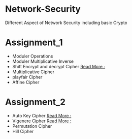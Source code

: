 # Network-Security
Different Aspect of Network Security including basic  Crypto 

# Assignment_1 
* Moduler Operations
* Moduler Multiplicative Inverse
* Shift Encrypt and decrypt Cipher [Read More :](http://www.codecops.in/2015/07/caesar-cipher.html)
* Multiplicative Cipher
* playfair Cipher
* Affine Cipher

# Assignment_2
* Auto Key Cipher [Read More :](http://www.codecops.in/2015/08/auto-key-cipher.html)
* Vigenere Cipher [Read More :](http://www.codecops.in/2015/08/vigenere-cipher.html) 
* Permutation Cipher
* Hill Cipher
